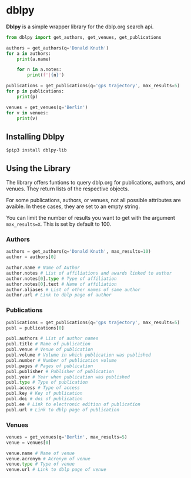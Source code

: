 # dblpy
**Dblpy** is a simple wrapper library for the dblp.org search api.

```py
from dblpy import get_authors, get_venues, get_publications

authors = get_authors(q='Donald Knuth')
for a in authors:
    print(a.name)

    for n in a.notes:
        print(f'|{n}')

publications = get_publications(q='gps trajectory', max_results=5)
for p in publications:
    print(p)

venues = get_venues(q='Berlin')
for v in venues:
    print(v)
```

## Installing Dblpy
`$pip3 install dblpy-lib`

## Using the Library
The library offers funtions to query dblp.org for publications, authors, and venues. They return lists of the respective objects.

For some publications, authors, or venues, not all possible attributes are avaible. In these cases, they are set to an empty string.

You can limit the number of results you want to get with the argument `max_results=X`. This is set by default to 100.

### Authors 
```py
authors = get_authors(q='Donald Knuth', max_results=10)
author = authors[0]

author.name # Name of Author
author.notes # List of affiliations and awards linked to author
author.notes[0].type # Type of affiliation
author.notes[0].text # Name of affiliation
author.aliases # List of other names of same author
author.url # Link to dblp page of author
```

### Publications

```py
publications = get_publications(q='gps trajectory', max_results=5)
publ = publications[0]

publ.authors # List of author names 
publ.title # Name of publication
publ.venue # Venue of publication
publ.volume # Volume in which publication was published
publ.number # Number of publication volume
publ.pages # Pages of publication 
publ.publisher # Publisher of publication
publ.year # Year when publication was published
publ.type # Type of publication
publ.access # Type of access
publ.key # Key of publication
publ.doi # doi of publication 
publ.ee # Link to electronic edition of publication
publ.url # Link to dblp page of publication
```

### Venues
```py
venues = get_venues(q='Berlin', max_results=5)
venue = venues[0]

venue.name # Name of venue
venue.acronym # Acronym of venue
venue.type # Type of venue
venue.url # Link to dblp page of venue
```

